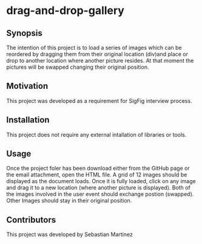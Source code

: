 # drag-and-drop-gallery

## Synopsis
The intention of this project is to load a series of images which can be reordered by dragging them from their original 
location (div)and place or drop to another location where another picture resides. At that moment the pictures will be swapped
changing their original position.


## Motivation
This project was developed as a requirement for SigFig interview process.


## Installation
This project does not require any external intallation of libraries or tools. 

## Usage
Once the project foler has been download either from the GitHub page or the email attachment, open the HTML file. A grid of
12 images should be displayed as the document loads. Once it is fully loaded, click on any image and drag it to a new location
(where another picture is displayed). Both of the images involved in the user event should exchange postion (swapped). Other 
Images should stay in their original position.

## Contributors
This project was developed by Sebastian Martinez
